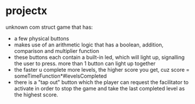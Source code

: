# projectx
unknown com struct game that has:

- a few physical buttons
- makes use of an arithmetic logic that has a boolean, addition, comparison and multiplier function
- these buttons each contain a built-in led, which will light up, signalling the user to press. more than 1 button can light up together 
- the faster u complete more levels, the higher score you get, cuz score = someTimeFunction*#levelsCompleted
- there is a "tap out" button which the player can request the facilitator to activate in order to stop the game and take the last completed level as the highest score.
